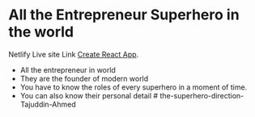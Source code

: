 # All the Entrepreneur Superhero in the world

Netlify Live site Link [Create React App](https://taj-world-famous-entrepreneur.netlify.app/).

- All the entrepreneur in world
- They are the founder of modern world
- You have to know the roles of every superhero in a moment of time.
- You can also know their personal detail #   t h e - s u p e r h e r o - d i r e c t i o n - T a j u d d i n - A h m e d  
 